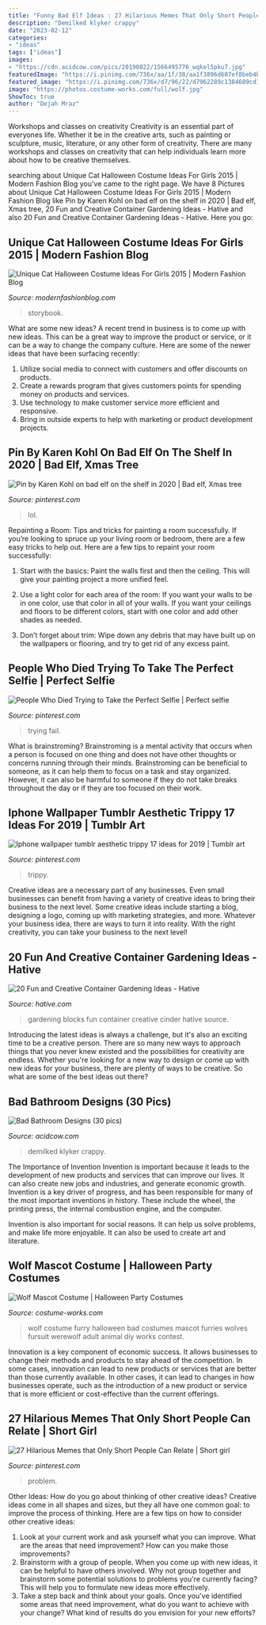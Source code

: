 ```yaml
---
title: "Funny Bad Elf Ideas : 27 Hilarious Memes That Only Short People Can Relate"
description: "Demilked klyker crappy"
date: "2023-02-12"
categories:
- "ideas"
tags: ["ideas"]
images:
- "https://cdn.acidcow.com/pics/20190822/1566495776_wqkel5pku7.jpg"
featuredImage: "https://i.pinimg.com/736x/aa/1f/38/aa1f3896d687ef8beb4bf912a2462200.jpg"
featured_image: "https://i.pinimg.com/736x/d7/96/22/d7962289c1384689cd1df030cd343a1e.jpg"
image: "https://photos.costume-works.com/full/wolf.jpg"
ShowToc: true
author: "Dejah Mraz"
---
```



Workshops and classes on creativity
Creativity is an essential part of everyones life. Whether it be in the creative arts, such as painting or sculpture, music, literature, or any other form of creativity. There are many workshops and classes on creativity that can help individuals learn more about how to be creative themselves.

	

		
searching about Unique Cat Halloween Costume Ideas For Girls 2015 | Modern Fashion Blog you've came to the right page. We have 8 Pictures about Unique Cat Halloween Costume Ideas For Girls 2015 | Modern Fashion Blog like Pin by Karen Kohl on bad elf on the shelf in 2020 | Bad elf, Xmas tree, 20 Fun and Creative Container Gardening Ideas - Hative and also 20 Fun and Creative Container Gardening Ideas - Hative. Here you go:
		
    
## Unique Cat Halloween Costume Ideas For Girls 2015 | Modern Fashion Blog

<img loading=lazy src="https://modernfashionblog.com/wp-content/uploads/2015/08/Unique-Cat-Halloween-Costume-Ideas-For-Girls-2015-4-216x300.jpg" onerror="this.onerror=null;this.src='https://tse3.mm.bing.net/th?id=OIP.9rZjemopq4kdanu5g8sZ3QAAAA&amp;pid=15.1';" alt="Unique Cat Halloween Costume Ideas For Girls 2015 | Modern Fashion Blog">

_Source: modernfashionblog.com_

>storybook. 

	

What are some new ideas?
A recent trend in business is to come up with new ideas. This can be a great way to improve the product or service, or it can be a way to change the company culture. Here are some of the newer ideas that have been surfacing recently: 
1. Utilize social media to connect with customers and offer discounts on products.
2. Create a rewards program that gives customers points for spending money on products and services. 
3. Use technology to make customer service more efficient and responsive. 
4. Bring in outside experts to help with marketing or product development projects.

    
## Pin By Karen Kohl On Bad Elf On The Shelf In 2020 | Bad Elf, Xmas Tree

<img loading=lazy src="https://i.pinimg.com/736x/d7/96/22/d7962289c1384689cd1df030cd343a1e.jpg" onerror="this.onerror=null;this.src='https://tse2.mm.bing.net/th?id=OIP.ot4eK57bKehCCBaKMasFaQHaFi&amp;pid=15.1';" alt="Pin by Karen Kohl on bad elf on the shelf in 2020 | Bad elf, Xmas tree">

_Source: pinterest.com_

>lol. 

	

Repainting a Room: Tips and tricks for painting a room successfully.
If you’re looking to spruce up your living room or bedroom, there are a few easy tricks to help out. Here are a few tips to repaint your room successfully:
1) Start with the basics: Paint the walls first and then the ceiling. This will give your painting project a more unified feel.

2) Use a light color for each area of the room: If you want your walls to be in one color, use that color in all of your walls. If you want your ceilings and floors to be different colors, start with one color and add other shades as needed.

3) Don’t forget about trim: Wipe down any debris that may have built up on the wallpapers or flooring, and try to get rid of any excess paint.

    
## People Who Died Trying To Take The Perfect Selfie | Perfect Selfie

<img loading=lazy src="https://i.pinimg.com/736x/b2/64/a4/b264a4c21b6fb3fbf1b1cde7045dc362.jpg" onerror="this.onerror=null;this.src='https://tse3.mm.bing.net/th?id=OIP.jWnjwdRpDAm2nT7OTiajIAHaLG&amp;pid=15.1';" alt="People Who Died Trying to Take the Perfect Selfie | Perfect selfie">

_Source: pinterest.com_

>trying fail. 

	

What is brainstroming?
Brainstroming is a mental activity that occurs when a person is focused on one thing and does not have other thoughts or concerns running through their minds. Brainstroming can be beneficial to someone, as it can help them to focus on a task and stay organized. However, it can also be harmful to someone if they do not take breaks throughout the day or if they are too focused on their work.

    
## Iphone Wallpaper Tumblr Aesthetic Trippy 17 Ideas For 2019 | Tumblr Art

<img loading=lazy src="https://i.pinimg.com/736x/db/de/bb/dbdebb28798341368a7296bf9e7be476.jpg" onerror="this.onerror=null;this.src='https://tse3.mm.bing.net/th?id=OIP.uBcJfOaNZS2xwFX196RrkwAAAA&amp;pid=15.1';" alt="Iphone wallpaper tumblr aesthetic trippy 17 ideas for 2019 | Tumblr art">

_Source: pinterest.com_

>trippy. 

	

Creative ideas are a necessary part of any businesses. Even small businesses can benefit from having a variety of creative ideas to bring their business to the next level. Some creative ideas include starting a blog, designing a logo, coming up with marketing strategies, and more. Whatever your business idea, there are ways to turn it into reality. With the right creativity, you can take your business to the next level!

    
## 20 Fun And Creative Container Gardening Ideas - Hative

<img loading=lazy src="https://hative.com/wp-content/uploads/2014/11/container-gardening-ideas/14-cinder-blocks-gardening.jpg" onerror="this.onerror=null;this.src='https://tse4.mm.bing.net/th?id=OIP.eMey02n_35LoY1eX2tyIBwHaJ4&amp;pid=15.1';" alt="20 Fun and Creative Container Gardening Ideas - Hative">

_Source: hative.com_

>gardening blocks fun container creative cinder hative source. 

	

Introducing the latest ideas is always a challenge, but it's also an exciting time to be a creative person. There are so many new ways to approach things that you never knew existed and the possibilities for creativity are endless. Whether you're looking for a new way to design or come up with new ideas for your business, there are plenty of ways to be creative. So what are some of the best ideas out there?

    
## Bad Bathroom Designs (30 Pics)

<img loading=lazy src="https://cdn.acidcow.com/pics/20190822/1566495776_wqkel5pku7.jpg" onerror="this.onerror=null;this.src='https://tse4.mm.bing.net/th?id=OIP.d0ymysHQR0kDVL3UfmNdGAHaHa&amp;pid=15.1';" alt="Bad Bathroom Designs (30 pics)">

_Source: acidcow.com_

>demilked klyker crappy. 

	

The Importance of Invention
Invention is important because it leads to the development of new products and services that can improve our lives. It can also create new jobs and industries, and generate economic growth.
Invention is a key driver of progress, and has been responsible for many of the most important inventions in history. These include the wheel, the printing press, the internal combustion engine, and the computer.

Invention is also important for social reasons. It can help us solve problems, and make life more enjoyable. It can also be used to create art and literature.

    
## Wolf Mascot Costume | Halloween Party Costumes

<img loading=lazy src="https://photos.costume-works.com/full/wolf.jpg" onerror="this.onerror=null;this.src='https://tse2.mm.bing.net/th?id=OIP.Dq9_1zkuFWoLaXOWWFW0hgHaKD&amp;pid=15.1';" alt="Wolf Mascot Costume | Halloween Party Costumes">

_Source: costume-works.com_

>wolf costume furry halloween bad costumes mascot furries wolves fursuit werewolf adult animal diy works contest. 

	

Innovation is a key component of economic success. It allows businesses to change their methods and products to stay ahead of the competition. In some cases, innovation can lead to new products or services that are better than those currently available. In other cases, it can lead to changes in how businesses operate, such as the introduction of a new product or service that is more efficient or cost-effective than the current offerings.

    
## 27 Hilarious Memes That Only Short People Can Relate | Short Girl

<img loading=lazy src="https://i.pinimg.com/736x/aa/1f/38/aa1f3896d687ef8beb4bf912a2462200.jpg" onerror="this.onerror=null;this.src='https://tse4.mm.bing.net/th?id=OIP.-XqUaH_qpb3ydfjlY15oTAHaR_&amp;pid=15.1';" alt="27 Hilarious Memes that Only Short People Can Relate | Short girl">

_Source: pinterest.com_

>problem. 

	

Other Ideas: How do you go about thinking of other creative ideas?
Creative ideas come in all shapes and sizes, but they all have one common goal: to improve the process of thinking. Here are a few tips on how to consider other creative ideas:
1. Look at your current work and ask yourself what you can improve. What are the areas that need improvement? How can you make those improvements?
2. Brainstorm with a group of people. When you come up with new ideas, it can be helpful to have others involved. Why not group together and brainstorm some potential solutions to problems you're currently facing? This will help you to formulate new ideas more effectively.
3. Take a step back and think about your goals. Once you've identified some areas that need improvement, what do you want to achieve with your change? What kind of results do you envision for your new efforts?

